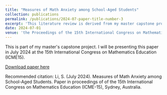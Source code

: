 ```yaml
---
title: "Measures of Math Anxiety among School-Aged Students"
collection: publications
permalink: /publications/2024-07-paper-title-number-3
excerpt: 'This literature review is derived from my master capstone project. I will be presenting this paper in July 2024 at the 15th International Congress on Mathematics Education (ICME15) in Sydney, Australia.'
date: 2024-07-01
venue: 'the Proceedings of the 15th International Congress on Mathematics Education'
---
```


This is part of my master's capstone project. I will be presenting this paper in July 2024 at the 15th International Congress on Mathematics Education (ICME15).

[Download paper here](http://itisirene.github.io/files/paper3.pdf)

Recommended citation: Li, S. (July 2024). Measures of Math Anxiety among School-Aged Students. Paper in proceedings of of the 15th
International Congress on Mathematics Education (ICME-15), Sydney, Australia.
